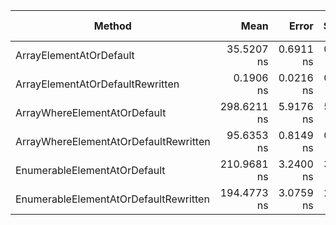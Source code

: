 |                                Method |        Mean |     Error |    StdDev |  Gen 0 | Gen 1 | Gen 2 | Allocated |
|-------------------------------------- |------------:|----------:|----------:|-------:|------:|------:|----------:|
|               ArrayElementAtOrDefault |  35.5207 ns | 0.6911 ns | 0.6788 ns |      - |     - |     - |         - |
|      ArrayElementAtOrDefaultRewritten |   0.1906 ns | 0.0216 ns | 0.0180 ns |      - |     - |     - |         - |
|          ArrayWhereElementAtOrDefault | 298.6211 ns | 5.9176 ns | 5.5353 ns | 0.0076 |     - |     - |      32 B |
| ArrayWhereElementAtOrDefaultRewritten |  95.6353 ns | 0.8149 ns | 0.7622 ns |      - |     - |     - |         - |
|          EnumerableElementAtOrDefault | 210.9681 ns | 3.2400 ns | 3.0307 ns | 0.0057 |     - |     - |      24 B |
| EnumerableElementAtOrDefaultRewritten | 194.4773 ns | 3.0759 ns | 2.8772 ns | 0.0057 |     - |     - |      24 B |